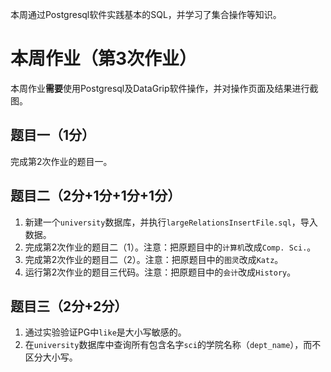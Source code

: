本周通过Postgresql软件实践基本的SQL，并学习了集合操作等知识。

# 本周作业（第3次作业）
本周作业**需要**使用Postgresql及DataGrip软件操作，并对操作页面及结果进行截图。

## 题目一（1分）
完成第2次作业的题目一。

## 题目二（2分+1分+1分+1分）
1. 新建一个`university`数据库，并执行`largeRelationsInsertFile.sql`，导入数据。
2. 完成第2次作业的题目二（1）。注意：把原题目中的`计算机`改成`Comp. Sci.`。
3. 完成第2次作业的题目二（2）。注意：把原题目中的`图灵`改成`Katz`。
4. 运行第2次作业的题目三代码。注意：把原题目中的`会计`改成`History`。

## 题目三（2分+2分）
1. 通过实验验证PG中`like`是大小写敏感的。
2. 在`university`数据库中查询所有包含名字`sci`的学院名称（`dept_name`），而不区分大小写。